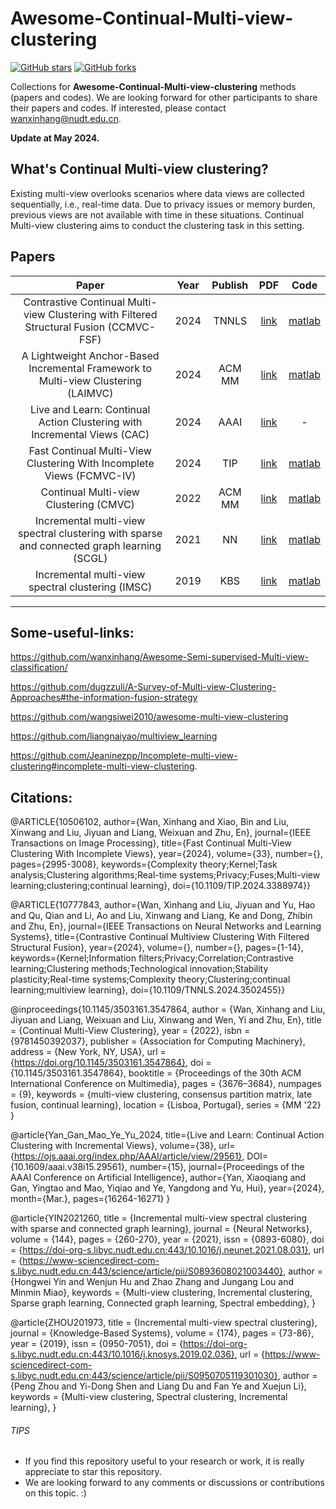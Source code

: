 # Awesome-Continual-Multi-view-clustering

[stars-img]: https://img.shields.io/github/stars/wanxinhang/Awesome-Continual-Multi-view-clustering?style=plastic
[stars-url]: https://github.com/wanxinhang/Awesome-Continual-Multi-view-clustering/stargazers
[fork-img]: https://img.shields.io/github/forks/wanxinhang/Awesome-Continual-Multi-view-clustering?style=plastic
[fork-url]: https://github.com/wanxinhang/Awesome-Continual-Multi-view-clustering/network/members

[![GitHub stars][stars-img]][stars-url]
[![GitHub forks][fork-img]][fork-url]

Collections for **Awesome-Continual-Multi-view-clustering** methods (papers and codes).
We are looking forward for other participants to share their papers and codes. If interested, please contact <wanxinhang@nudt.edu.cn>.

**Update at May 2024.**
## What's Continual Multi-view clustering?
Existing multi-view overlooks scenarios where data views are collected sequentially, i.e., real-time data. Due to privacy issues or memory burden, previous views are not available with time in these situations. Continual Multi-view clustering aims to conduct the clustering task in this setting.

## Papers
|Paper|Year|Publish|PDF|Code|
|  :-----: | :------: | :------: | :------: | :------: |
|Contrastive Continual Multi-view Clustering with Filtered Structural Fusion (CCMVC-FSF)|2024|TNNLS|[link](https://ieeexplore.ieee.org/document/10777843)|[matlab](https://github.com/wanxinhang/CCMVC-FSF)|
|A Lightweight Anchor-Based Incremental Framework to Multi-view Clustering (LAIMVC)|2024|ACM MM|[link](https://dl.acm.org/doi/10.1145/3664647.3680837)|[matlab](https://github.com/QuQian24/LAIMVC)|
|Live and Learn: Continual Action Clustering with Incremental Views (CAC)|2024|AAAI|[link](https://ojs.aaai.org/index.php/AAAI/article/view/29561)|-|
|Fast Continual Multi-View Clustering With Incomplete Views (FCMVC-IV)|2024|TIP|[link](https://ieeexplore.ieee.org/document/10506102)|[matlab](https://github.com/wanxinhang/TIP-2024-FCMVC-IV)|
|Continual Multi-view Clustering (CMVC)|2022|ACM MM|[link](https://dl.acm.org/doi/abs/10.1145/3503161.3547864)|[matlab](https://github.com/wanxinhang/ACMMM2022-CMVC)|
|Incremental multi-view spectral clustering with sparse and connected graph learning (SCGL)|2021|NN|[link](https://www.sciencedirect.com/science/article/pii/S0893608021003440)|[matlab](https://github.com/YHOOW/SCGL)|
|Incremental multi-view spectral clustering (IMSC)|2019|KBS|[link](https://www.sciencedirect.com/science/article/pii/S0950705119301030)|[matlab](https://github.com/wanxinhang/Awesome-Continual-Multi-view-clustering/tree/main/code/IMSC)|
---

## Some-useful-links:

https://github.com/wanxinhang/Awesome-Semi-supervised-Multi-view-classification/

https://github.com/dugzzuli/A-Survey-of-Multi-view-Clustering-Approaches#the-information-fusion-strategy

https://github.com/wangsiwei2010/awesome-multi-view-clustering

https://github.com/liangnaiyao/multiview_learning

https://github.com/Jeaninezpp/Incomplete-multi-view-clustering#incomplete-multi-view-clustering.

## Citations:
@ARTICLE{10506102,
  author={Wan, Xinhang and Xiao, Bin and Liu, Xinwang and Liu, Jiyuan and Liang, Weixuan and Zhu, En},
  journal={IEEE Transactions on Image Processing}, 
  title={Fast Continual Multi-View Clustering With Incomplete Views}, 
  year={2024},
  volume={33},
  number={},
  pages={2995-3008},
  keywords={Complexity theory;Kernel;Task analysis;Clustering algorithms;Real-time systems;Privacy;Fuses;Multi-view learning;clustering;continual learning},
  doi={10.1109/TIP.2024.3388974}}

@ARTICLE{10777843,
  author={Wan, Xinhang and Liu, Jiyuan and Yu, Hao and Qu, Qian and Li, Ao and Liu, Xinwang and Liang, Ke and Dong, Zhibin and Zhu, En},
  journal={IEEE Transactions on Neural Networks and Learning Systems}, 
  title={Contrastive Continual Multiview Clustering With Filtered Structural Fusion}, 
  year={2024},
  volume={},
  number={},
  pages={1-14},
  keywords={Kernel;Information filters;Privacy;Correlation;Contrastive learning;Clustering methods;Technological innovation;Stability plasticity;Real-time systems;Complexity theory;Clustering;continual learning;multiview learning},
  doi={10.1109/TNNLS.2024.3502455}}


@inproceedings{10.1145/3503161.3547864,
author = {Wan, Xinhang and Liu, Jiyuan and Liang, Weixuan and Liu, Xinwang and Wen, Yi and Zhu, En},
title = {Continual Multi-View Clustering},
year = {2022},
isbn = {9781450392037},
publisher = {Association for Computing Machinery},
address = {New York, NY, USA},
url = {https://doi.org/10.1145/3503161.3547864},
doi = {10.1145/3503161.3547864},
booktitle = {Proceedings of the 30th ACM International Conference on Multimedia},
pages = {3676–3684},
numpages = {9},
keywords = {multi-view clustering, consensus partition matrix, late fusion, continual learning},
location = {Lisboa, Portugal},
series = {MM '22}
}


@article{Yan_Gan_Mao_Ye_Yu_2024, title={Live and Learn: Continual Action Clustering with Incremental Views}, volume={38}, url={https://ojs.aaai.org/index.php/AAAI/article/view/29561}, DOI={10.1609/aaai.v38i15.29561},  number={15}, journal={Proceedings of the AAAI Conference on Artificial Intelligence}, author={Yan, Xiaoqiang and Gan, Yingtao and Mao, Yiqiao and Ye, Yangdong and Yu, Hui}, year={2024}, month={Mar.}, pages={16264-16271} }

@article{YIN2021260,
title = {Incremental multi-view spectral clustering with sparse and connected graph learning},
journal = {Neural Networks},
volume = {144},
pages = {260-270},
year = {2021},
issn = {0893-6080},
doi = {https://doi-org-s.libyc.nudt.edu.cn:443/10.1016/j.neunet.2021.08.031},
url = {https://www-sciencedirect-com-s.libyc.nudt.edu.cn:443/science/article/pii/S0893608021003440},
author = {Hongwei Yin and Wenjun Hu and Zhao Zhang and Jungang Lou and Minmin Miao},
keywords = {Multi-view clustering, Incremental clustering, Sparse graph learning, Connected graph learning, Spectral embedding},
}

@article{ZHOU201973,
title = {Incremental multi-view spectral clustering},
journal = {Knowledge-Based Systems},
volume = {174},
pages = {73-86},
year = {2019},
issn = {0950-7051},
doi = {https://doi-org-s.libyc.nudt.edu.cn:443/10.1016/j.knosys.2019.02.036},
url = {https://www-sciencedirect-com-s.libyc.nudt.edu.cn:443/science/article/pii/S0950705119301030},
author = {Peng Zhou and Yi-Dong Shen and Liang Du and Fan Ye and Xuejun Li},
keywords = {Multi-view clustering, Spectral clustering, Incremental learning},
}

###### TIPS
- If you find this repository useful to your research or work, it is really appreciate to star this repository. 
- We are looking forward to any comments or discussions or contributions on this topic. :)
